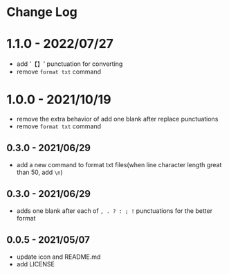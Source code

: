 # Change Log

# 1.1.0 - 2022/07/27

- add '【】' punctuation for converting
- remove `format txt` command

# 1.0.0 - 2021/10/19

- remove the extra behavior of add one blank after replace punctuations
- remove `format txt` command

## 0.3.0 - 2021/06/29

- add a new command to format txt files(when line character length great than 50, add `\n`)

## 0.3.0 - 2021/06/29

- adds one blank after each of `, . ? : ; !` punctuations for the better format

## 0.0.5 - 2021/05/07

- update icon and README.md
- add LICENSE
